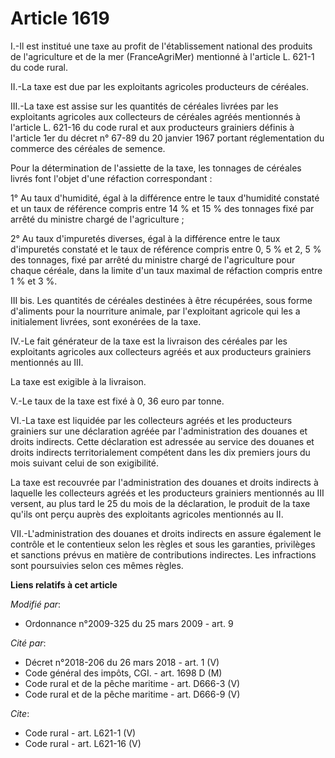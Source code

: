# Article 1619

I.-Il est institué une taxe au profit de l'établissement national des produits de l'agriculture et de la mer (FranceAgriMer)
mentionné à l'article L. 621-1 du code rural. 

II.-La taxe est due par les exploitants agricoles producteurs de céréales. 

III.-La taxe est assise sur les quantités de céréales livrées par les exploitants agricoles aux collecteurs de céréales
agréés mentionnés à l'article L. 621-16 du code rural et aux producteurs grainiers définis à l'article 1er du décret n° 67-89
du 20 janvier 1967 portant réglementation du commerce des céréales de semence. 

Pour la détermination de l'assiette de la taxe, les tonnages de céréales livrés font l'objet d'une réfaction correspondant : 

1° Au taux d'humidité, égal à la différence entre le taux d'humidité constaté et un taux de référence compris entre 14 % et
15 % des tonnages fixé par arrêté du ministre chargé de l'agriculture ; 

2° Au taux d'impuretés diverses, égal à la différence entre le taux d'impuretés constaté et le taux de référence compris
entre 0, 5 % et 2, 5 % des tonnages, fixé par arrêté du ministre chargé de l'agriculture pour chaque céréale, dans la limite
d'un taux maximal de réfaction compris entre 1 % et 3 %. 

III bis. Les quantités de céréales destinées à être récupérées, sous forme d'aliments pour la nourriture animale, par
l'exploitant agricole qui les a initialement livrées, sont exonérées de la taxe. 

IV.-Le fait générateur de la taxe est la livraison des céréales par les exploitants agricoles aux collecteurs agréés et aux
producteurs grainiers mentionnés au III. 

La taxe est exigible à la livraison.

V.-Le taux de la taxe est fixé à 0, 36 euro par tonne. 

VI.-La taxe est liquidée par les collecteurs agréés et les producteurs grainiers sur une déclaration agréée par
l'administration des douanes et droits indirects. Cette déclaration est adressée au service des douanes et droits indirects
territorialement compétent dans les dix premiers jours du mois suivant celui de son exigibilité. 

La taxe est recouvrée par l'administration des douanes et droits indirects à laquelle les collecteurs agréés et les
producteurs grainiers mentionnés au III versent, au plus tard le 25 du mois de la déclaration, le produit de la taxe qu'ils
ont perçu auprès des exploitants agricoles mentionnés au II. 

VII.-L'administration des douanes et droits indirects en assure également le contrôle et le contentieux selon les règles et
sous les garanties, privilèges et sanctions prévus en matière de contributions indirectes. Les infractions sont poursuivies
selon ces mêmes règles.

**Liens relatifs à cet article**

_Modifié par_:

  - Ordonnance n°2009-325 du 25 mars 2009 - art. 9

_Cité par_:

  - Décret n°2018-206 du 26 mars 2018 - art. 1 (V)
  - Code général des impôts, CGI. - art. 1698 D (M)
  - Code rural et de la pêche maritime - art. D666-3 (V)
  - Code rural et de la pêche maritime - art. D666-9 (V)

_Cite_:

  - Code rural - art. L621-1 (V)
  - Code rural - art. L621-16 (V)
